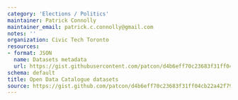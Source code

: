 ```yaml
---
category: 'Elections / Politics'
maintainer: Patrick Connolly
maintainer_email: patrick.c.connolly@gmail.com
notes: ''
organization: Civic Tech Toronto
resources:
- format: JSON
  name: Datasets metadata
  url: https://gist.githubusercontent.com/patcon/d4b6eff70c23683f31ff04cb22a42f79/raw/open-data-catalogue-datasets.json
schema: default
title: Open Data Catalogue datasets
source: https://gist.github.com/patcon/d4b6eff70c23683f31ff04cb22a42f79
---
```

